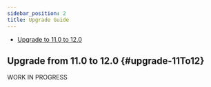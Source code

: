 ```yaml
---
sidebar_position: 2
title: Upgrade Guide
---
```

- [Upgrade to 11.0 to 12.0](#upgrade-11To12)

## Upgrade from 11.0 to 12.0 {#upgrade-11To12}

WORK IN PROGRESS
